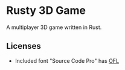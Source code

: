 # Rusty 3D Game
A multiplayer 3D game written in Rust.
## Licenses
* Included font "Source Code Pro" has [OFL](FONT_LICENSE.md)